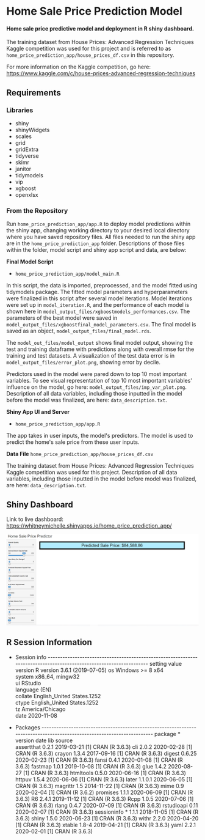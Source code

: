 # Home Sale Price Prediction Model
#### Home sale price predictive model and deployment in R shiny dashboard.

The training dataset from House Prices: Advanced Regression Techniques Kaggle competition was used for this project and is referred to as `home_price_prediction_app/house_prices_df.csv` in this repository.

For more information on the Kaggle competition, go here: https://www.kaggle.com/c/house-prices-advanced-regression-techniques

## Requirements

### Libraries
- shiny
-	shinyWidgets
-	scales
-	grid
-	gridExtra
-	tidyverse
-	skimr
-	janitor
-	tidymodels
-	vip
-	xgboost
-	openxlsx

### From the Repository

Run `home_price_prediction_app/app.R` to deploy model predictions within the shiny app, changing working directory to your desired local directory where you have saved repository files. All files needed to run the shiny app are in the `home_price_prediction_app` folder. Descriptions of those files within the folder, model script and shiny app script and data, are below:

**Final Model Script**
- `home_price_prediction_app/model_main.R`

In this script, the data is imported, preprocessed, and the model fitted using tidymodels package. The fitted model parameters and hyperparameters were finalized in this script after several model iterations. Model iterations were set up in `model_iteration.R`, and the performance of each model is shown here in `model_output_files/xgboostmodels_performances.csv`. The parameters of the best model were saved in `model_output_files/xgboostfinal_model_parameters.csv`. The final model is saved as an object, `model_output_files/final_model.rds`. 

The `model_out_files/model_output` shows final model output, showing the test and training dataframe with predictions along with overall rmse for the training and test datasets. A visualization of the test data error is in `model_output_files/error_plot.png`, showing error by decile. 

Predictors used in the model were pared down to top 10 most important variables. To see visual representation of top 10 most important variables' influence on the model, go here: `model_output_files/imp_var_plot.png`. Description of all data variables, including those inputted in the model before the model was finalized, are here: `data_description.txt`.

**Shiny App UI and Server**
- `home_price_prediction_app/app.R`

The app takes in user inputs, the model's predictors. The model is used to predict the home's sale price from these user inputs. 

**Data File**
`home_price_prediction_app/house_prices_df.csv`

The training dataset from House Prices: Advanced Regression Techniques Kaggle competition was used for this project. Description of all data variables, including those inputted in the model before model was finalized, are here: `data_description.txt`. 

## Shiny Dashboard
Link to live dashboard: https://whitneymichelle.shinyapps.io/home_price_prediction_app/

![alt text](https://github.com/whitneymichelle/home-sale-price-prediction/blob/main/home_price_prediction_app/dashboard_screenshot.png)

## R Session Information

- Session info -------------------------------------------------------------------------------------------------------------------
 setting  value                       
 version  R version 3.6.1 (2019-07-05)
 os       Windows >= 8 x64            
 system   x86_64, mingw32             
 ui       RStudio                     
 language (EN)                        
 collate  English_United States.1252  
 ctype    English_United States.1252  
 tz       America/Chicago             
 date     2020-11-08                  

- Packages -----------------------------------------------------------------------------------------------------------------------
 package     * version date       lib source        
 assertthat    0.2.1   2019-03-21 [1] CRAN (R 3.6.3)
 cli           2.0.2   2020-02-28 [1] CRAN (R 3.6.3)
 crayon        1.3.4   2017-09-16 [1] CRAN (R 3.6.3)
 digest        0.6.25  2020-02-23 [1] CRAN (R 3.6.3)
 fansi         0.4.1   2020-01-08 [1] CRAN (R 3.6.3)
 fastmap       1.0.1   2019-10-08 [1] CRAN (R 3.6.3)
 glue          1.4.2   2020-08-27 [1] CRAN (R 3.6.3)
 htmltools     0.5.0   2020-06-16 [1] CRAN (R 3.6.3)
 httpuv        1.5.4   2020-06-06 [1] CRAN (R 3.6.3)
 later         1.1.0.1 2020-06-05 [1] CRAN (R 3.6.3)
 magrittr      1.5     2014-11-22 [1] CRAN (R 3.6.3)
 mime          0.9     2020-02-04 [1] CRAN (R 3.6.2)
 promises      1.1.1   2020-06-09 [1] CRAN (R 3.6.3)
 R6            2.4.1   2019-11-12 [1] CRAN (R 3.6.3)
 Rcpp          1.0.5   2020-07-06 [1] CRAN (R 3.6.3)
 rlang         0.4.7   2020-07-09 [1] CRAN (R 3.6.3)
 rstudioapi    0.11    2020-02-07 [1] CRAN (R 3.6.3)
 sessioninfo * 1.1.1   2018-11-05 [1] CRAN (R 3.6.3)
 shiny         1.5.0   2020-06-23 [1] CRAN (R 3.6.3)
 withr         2.2.0   2020-04-20 [1] CRAN (R 3.6.3)
 xtable        1.8-4   2019-04-21 [1] CRAN (R 3.6.3)
 yaml          2.2.1   2020-02-01 [1] CRAN (R 3.6.3)

